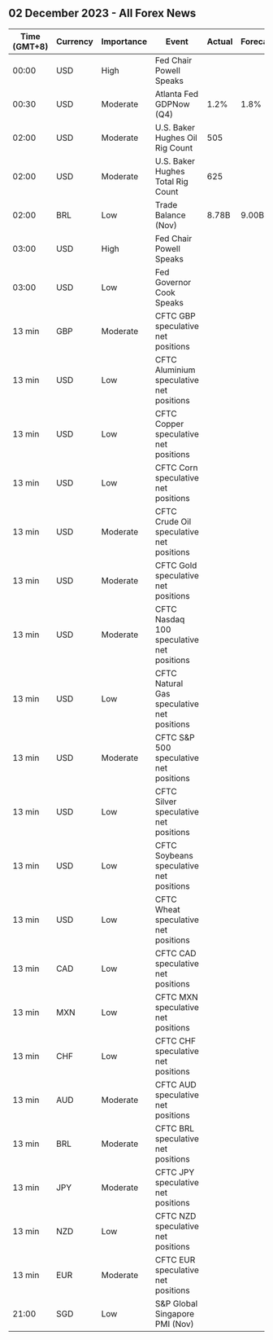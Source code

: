 ## 02 December 2023 - All Forex News

| Time (GMT+8) | Currency | Importance | Event | Actual | Forecast | Previous |
|------|----------|------------|-------|--------|----------|----------|
| 00:00 | USD | High | Fed Chair Powell Speaks |  |  |  |
| 00:30 | USD | Moderate | Atlanta Fed GDPNow (Q4) | 1.2% | 1.8% | 1.8% |
| 02:00 | USD | Moderate | U.S. Baker Hughes Oil Rig Count | 505 |  | 500 |
| 02:00 | USD | Moderate | U.S. Baker Hughes Total Rig Count | 625 |  | 622 |
| 02:00 | BRL | Low | Trade Balance (Nov) | 8.78B | 9.00B | 8.96B |
| 03:00 | USD | High | Fed Chair Powell Speaks |  |  |  |
| 03:00 | USD | Low | Fed Governor Cook Speaks |  |  |  |
| 13 min | GBP | Moderate | CFTC GBP speculative net positions |  |  | -26.1K |
| 13 min | USD | Low | CFTC Aluminium speculative net positions |  |  | 6.3K |
| 13 min | USD | Low | CFTC Copper speculative net positions |  |  | -3.5K |
| 13 min | USD | Low | CFTC Corn speculative net positions |  |  | -124.0K |
| 13 min | USD | Moderate | CFTC Crude Oil speculative net positions |  |  | 207.3K |
| 13 min | USD | Moderate | CFTC Gold speculative net positions |  |  | 171.7K |
| 13 min | USD | Moderate | CFTC Nasdaq 100 speculative net positions |  |  | 5.0K |
| 13 min | USD | Low | CFTC Natural Gas speculative net positions |  |  | -120.3K |
| 13 min | USD | Moderate | CFTC S&P 500 speculative net positions |  |  | -80.1K |
| 13 min | USD | Low | CFTC Silver speculative net positions |  |  | 27.5K |
| 13 min | USD | Low | CFTC Soybeans speculative net positions |  |  | 73.8K |
| 13 min | USD | Low | CFTC Wheat speculative net positions |  |  | -77.5K |
| 13 min | CAD | Low | CFTC CAD speculative net positions |  |  | -65.4K |
| 13 min | MXN | Low | CFTC MXN speculative net positions |  |  | 58.9K |
| 13 min | CHF | Low | CFTC CHF speculative net positions |  |  | -19.0K |
| 13 min | AUD | Moderate | CFTC AUD speculative net positions |  |  | -78.0K |
| 13 min | BRL | Moderate | CFTC BRL speculative net positions |  |  | 33.9K |
| 13 min | JPY | Moderate | CFTC JPY speculative net positions |  |  | -105.5K |
| 13 min | NZD | Low | CFTC NZD speculative net positions |  |  | -16.9K |
| 13 min | EUR | Moderate | CFTC EUR speculative net positions |  |  | 129.7K |
| 21:00 | SGD | Low | S&P Global Singapore PMI (Nov) |  |  | 50.2 |
